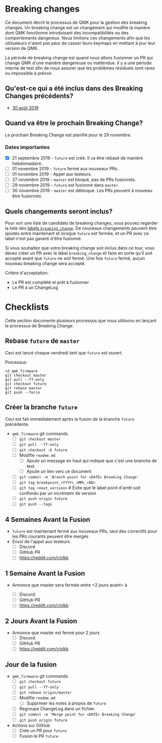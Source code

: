 # Breaking changes

Ce document décrit le processus de QMK pour la gestion des breaking changes. Un breaking change est un changement qui modifie la manière dont QMK fonctionne introduisant des incompatibilités ou des comportements dangereux. Nous limitons ces changements afin que les utilisateurs n'aient pas peur de casser leurs keymaps en mettant à jour leur version de QMK.

La période de breaking change est quand nous allons fusionner un PR qui change QMK d'une manière dangereuse ou inattendue. Il y a une période interne de test afin de nous assurer que les problèmes résiduels sont rares ou impossible à prévoir.

## Qu'est-ce qui a été inclus dans des Breaking Changes précédents?

* [30 août 2019](ChangeLog/20190830.md)

## Quand va être le prochain Breaking Change?

Le prochain Breaking Change est planifié pour le 29 novembre.

### Dates importantes

* [x] 21 septembre 2019 - `future` est créé. Il va être rebasé de manière hebdomadaire.
* [ ] 01 novembre 2019 - `future` fermé aux nouveaux PRs.
* [ ] 01 novembre 2019 - Appel aux testeurs.
* [ ] 27 novembre 2019 - `master` est bloqué, pas de PRs fusionnés.
* [ ] 29 novembre 2019 - `future` est fusionné dans `master`.
* [ ] 30 novembre 2019 - `master` est débloqué. Les PRs peuvent à nouveau être fusionnés.

## Quels changements seront inclus?

Pour voir une liste de candidats de breaking changes, vous pouvez regarder la liste des [labels `breaking_change`](https://github.com/qmk/qmk_firmware/pulls?q=is%3Aopen+label%3Abreaking_change+is%3Apr). De nouveaux changements peuvent être ajoutés entre maintenant et lorsque `future` est fermée, et un PR avec ce label n'est pas garanti d'être fusionné.

Si vous souhaitez que votre breaking change soit inclus dans ce tour, vous devez créer un PR avec le label `breaking_change` et faire en sorte qu'il soit accepté avant que `future` ne soit fermé. Une fois `future` fermé, aucun nouveau breaking change sera accepté.

Critère d'acceptation:

* Le PR est complété et prêt à fusionner
* Le PR a un ChangeLog

# Checklists

Cette section documente plusieurs processus que nous utilisons en lançant le processus de Breaking Change.

## Rebase `future` de `master`

Ceci est lancé chaque vendredi tant que `future` est ouvert.

Processus:

```
cd qmk_firmware
git checkout master
git pull --ff-only
git checkout future
git rebase master
git push --force
```

## Créer la branche `future`

Ceci est fait immédiatement après la fusion de la branche `future` précédente.

* `qmk_firmware` git commands
    * [ ] `git checkout master`
    * [ ] `git pull --ff-only`
    * [ ] `git checkout -b future`
    * [ ] Modifie `readme.md`
        * [ ] Ajoute un message en haut qui indique que c'est une branche de test.
        * [ ] Ajoute un lien vers ce document
    * [ ] `git commit -m 'Branch point for <DATE> Breaking Change'`
    * [ ] `git tag breakpoint_<YYYY>_<MM>_<DD>`
    * [ ] `git tag <next_version>` # Evite que le label point d'arrêt soit confondu par un incrément de version
    * [ ] `git push origin future`
    * [ ] `git push --tags`

## 4 Semaines Avant la Fusion

* `future` est maintenant fermé aux nouveaux PRs, seul des correctifs pour les PRs courants peuvent être mergés
* Envoi de l'appel aux testeurs
    * [ ] Discord
    * [ ] GitHub PR
    * [ ] https://reddit.com/r/olkb

## 1 Semaine Avant la Fusion

* Annonce que master sera fermée entre <2 jours avant> à <Jour de la fusion>
    * [ ] Discord
    * [ ] GitHub PR
    * [ ] https://reddit.com/r/olkb

## 2 Jours Avant la Fusion

* Annonce que master est fermé pour 2 jours
    * [ ] Discord
    * [ ] GitHub PR
    * [ ] https://reddit.com/r/olkb

## Jour de la fusion

* `qmk_firmware` git commands
    * [ ] `git checkout future`
    * [ ] `git pull --ff-only`
    * [ ] `git rebase origin/master`
    * [ ] Modifie `readme.md`
        * [ ] Supprimer les notes à propos de `future`
    * [ ] Regroupe ChangeLog dans un fichier.
    * [ ] `git commit -m 'Merge point for <DATE> Breaking Change'`
    * [ ] `git push origin future`
* Actions sur GitHub
    * [ ] Crée un PR pour `future`
    * [ ] Fusion le PR `future`
